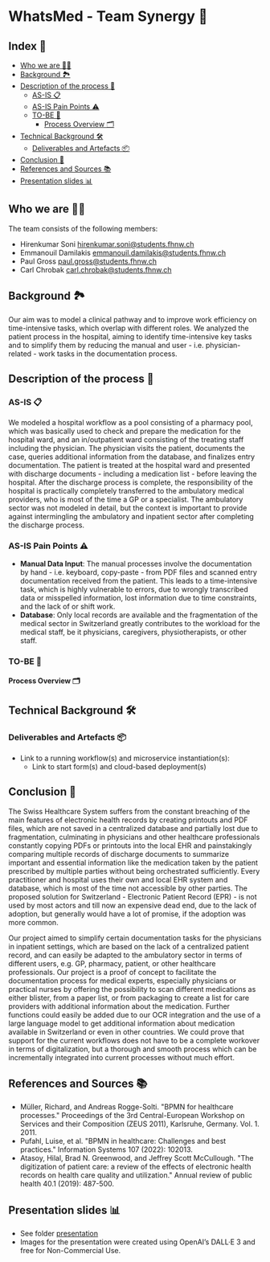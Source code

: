 # WhatsMed - Team Synergy 🏥

## Index 📑
- [Who we are 👥👥](#who-we-are-)
- [Background 🏞️](#background-)
- [Description of the process 📝](#description-of-the-process-)
  - [AS-IS 📋](#as-is-)
  - [AS-IS Pain Points ⚠️](#as-is-pain-points-)
  - [TO-BE 🔄](#to-be-)
    - [Process Overview 🗂️](#process-overview-)
- [Technical Background 🛠️](#technical-background-)
  - [Deliverables and Artefacts 📦](#deliverables-and-artefacts-)
- [Conclusion 🏁](#conclusion-)
- [References and Sources 📚](#references-and-sources-)
- [Presentation slides 📊](#presentation-slides-)

## Who we are 👥👥
The team consists of the following members:
- Hirenkumar Soni <hirenkumar.soni@students.fhnw.ch>
- Emmanouil Damilakis <emmanouil.damilakis@students.fhnw.ch>
- Paul Gross <paul.gross@students.fhnw.ch>
- Carl Chrobak <carl.chrobak@students.fhnw.ch>

## Background 🏞️
Our aim was to model a clinical pathway and to improve work efficiency on time-intensive tasks, which overlap with different roles. We analyzed the patient process in the hospital, aiming to identify time-intensive key tasks and to simplify them by reducing the manual and user - i.e. physician-related - work tasks in the documentation process.

## Description of the process 📝
### AS-IS 📋
We modeled a hospital workflow as a pool consisting of a pharmacy pool, which was basically used to check and prepare the medication for the hospital ward, and an in/outpatient ward consisting of the treating staff including the physician. The physician visits the patient, documents the case, queries additional information from the database, and finalizes entry documentation. The patient is treated at the hospital ward and presented with discharge documents - including a medication list - before leaving the hospital. After the discharge process is complete, the responsibility of the hospital is practically completely transferred to the ambulatory medical providers, who is most of the time a GP or a specialist. The ambulatory sector was not modeled in detail, but the context is important to provide against intermingling the ambulatory and inpatient sector after completing the discharge process.

### AS-IS Pain Points ⚠️
- **Manual Data Input**: The manual processes involve the documentation by hand - i.e. keyboard, copy-paste - from PDF files and scanned entry documentation received from the patient. This leads to a time-intensive task, which is highly vulnerable to errors, due to wrongly transcribed data or misspelled information, lost information due to time constraints, and the lack of or shift work.
- **Database**: Only local records are available and the fragmentation of the medical sector in Switzerland greatly contributes to the workload for the medical staff, be it physicians, caregivers, physiotherapists, or other staff.

### TO-BE 🔄

#### Process Overview 🗂️

## Technical Background 🛠️
### Deliverables and Artefacts 📦
- Link to a running workflow(s) and microservice instantiation(s):
  - Link to start form(s) and cloud-based deployment(s)

## Conclusion 🏁
The Swiss Healthcare System suffers from the constant breaching of the main features of electronic health records by creating printouts and PDF files, which are not saved in a centralized database and partially lost due to fragmentation, culminating in physicians and other healthcare professionals constantly copying PDFs or printouts into the local EHR and painstakingly comparing multiple records of discharge documents to summarize important and essential information like the medication taken by the patient prescribed by multiple parties without being orchestrated sufficiently. Every practitioner and hospital uses their own and local EHR system and database, which is most of the time not accessible by other parties. The proposed solution for Switzerland - Electronic Patient Record (EPR) - is not used by most actors and till now an expensive dead end, due to the lack of adoption, but generally would have a lot of promise, if the adoption was more common.

Our project aimed to simplify certain documentation tasks for the physicians in inpatient settings, which are based on the lack of a centralized patient record, and can easily be adapted to the ambulatory sector in terms of different users, e.g. GP, pharmacy, patient, or other healthcare professionals. Our project is a proof of concept to facilitate the documentation process for medical experts, especially physicians or practical nurses by offering the possibility to scan different medications as either blister, from a paper list, or from packaging to create a list for care providers with additional information about the medication. Further functions could easily be added due to our OCR integration and the use of a large language model to get additional information about medication available in Switzerland or even in other countries. We could prove that support for the current workflows does not have to be a complete workover in terms of digitalization, but a thorough and smooth process which can be incrementally integrated into current processes without much effort.

## References and Sources 📚
- Müller, Richard, and Andreas Rogge-Solti. "BPMN for healthcare processes." Proceedings of the 3rd Central-European Workshop on Services and their Composition (ZEUS 2011), Karlsruhe, Germany. Vol. 1. 2011.
- Pufahl, Luise, et al. "BPMN in healthcare: Challenges and best practices." Information Systems 107 (2022): 102013.
- Atasoy, Hilal, Brad N. Greenwood, and Jeffrey Scott McCullough. "The digitization of patient care: a review of the effects of electronic health records on health care quality and utilization." Annual review of public health 40.1 (2019): 487-500.

## Presentation slides 📊
- See folder [presentation](presentation/)
- Images for the presentation were created using OpenAI’s DALL·E 3 and free for Non-Commercial Use.